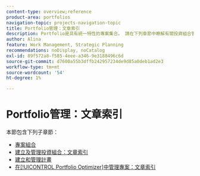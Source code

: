 ```yaml
---
content-type: overview;reference
product-area: portfolios
navigation-topic: projects-navigation-topic
title: Portfolio管理：文章索引
description: Portfolio是具有統一特性的專案集合。 請在下列章節中瞭解有關投資組合管理的資訊。
author: Alina
feature: Work Management, Strategic Planning
recommendations: noDisplay, noCatalog
exl-id: 89f572a8-f585-4eee-a346-9e3188496c6d
source-git-commit: d7600a55b3dffb242957234de9d85a0deb1ad2e3
workflow-type: tm+mt
source-wordcount: '54'
ht-degree: 1%

---
```


# Portfolio管理：文章索引

本節包含下列子章節：

* [專案組合](../../manage-work/portfolios/portfolios-overview/portfolio-overview-1.md)
* [建立及管理投資組合：文章索引](../../manage-work/portfolios/create-and-manage-portfolios/create-and-manage-portfolios.md)
* [建立和管理計畫](../../manage-work/portfolios/create-and-manage-programs/create-and-manage-programs.md)
* [在[!UICONTROL Portfolio Optimizer]中管理專案：文章索引](../../manage-work/portfolios/portfolio-optimizer/manage-projects-in-portfolio-optimizer.md)
